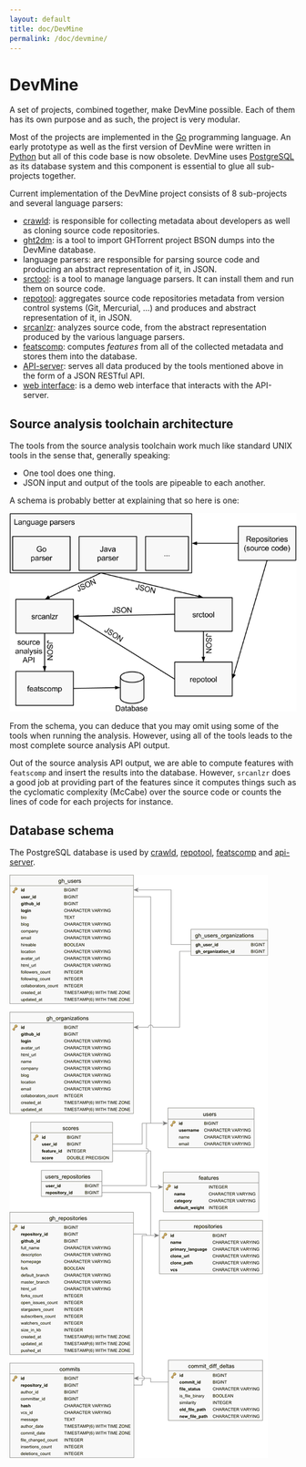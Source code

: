 ```yaml
---
layout: default
title: doc/DevMine
permalink: /doc/devmine/
---
```


# DevMine

A set of projects, combined together, make DevMine possible. Each of them has
its own purpose and as such, the project is very modular.

Most of the projects are implemented in the [Go](http://golang.org/) programming
language. An early prototype as well as the first version of DevMine were
written in [Python](https://www.python.org/) but all of this code base is now
obsolete. DevMine uses [PostgreSQL](http://www.postgresql.org/) as its database
system and this component is essential to glue all sub-projects together.

Current implementation of the DevMine project consists of 8 sub-projects and
several language parsers:

 * [crawld][crawld]: is responsible for collecting metadata about developers
   as well as cloning source code repositories.
 * [ght2dm][ght2dm]: is a tool to import GHTorrent project BSON dumps into the
   DevMine database.
 * language parsers: are responsible for parsing source code and producing an
   abstract representation of it, in JSON.
 * [srctool][srctool]: is a tool to manage language parsers. It can install
   them and run them on source code.
 * [repotool][repotool]: aggregates source code repositories metadata from
   version control systems (Git, Mercurial, ...) and produces and abstract
   representation of it, in JSON.
 * [srcanlzr][srcanlzr]: analyzes source code, from the abstract
   representation produced by the various language parsers.
 * [featscomp][featscomp]: computes _features_ from all of the collected
   metadata and stores them into the database.
 * [API-server][api-server]: serves all data produced by the tools mentioned
   above in the form of a JSON RESTful API.
 * [web interface][web]: is a demo web interface that interacts with the
   API-server.

## Source analysis toolchain architecture

The tools from the source  analysis toolchain work much like standard UNIX tools
in the sense that, generally speaking:

  * One tool does one thing.
  * JSON input and output of the tools are pipeable to each another.

A schema is probably better at explaining that so here is one:

![Source analysis toolchain architecture schema](/img/source-analysis-toolchain-archi-schema.png)

From the schema, you can deduce that you may omit using some of the tools when
running the analysis. However, using all of the tools leads to the most complete
source analysis API output.

Out of the source analysis API output, we are able to compute features with
`featscomp` and insert the results into the database. However, `srcanlzr` does a
good job at providing part of the features since it computes things such as the
cyclomatic complexity (McCabe) over the source code or counts the lines of code
for each projects for instance.

## Database schema

The PostgreSQL database is used by [crawld][crawld], [repotool][repotool],
[featscomp][featscomp] and [api-server][api-server].

![Database schema](/img/db-schema.png)

[api-server]: /doc/api-server "api-server documentation"
[crawld]: /doc/crawld "crawld documentation"
[ght2dm]: /doc/ght2dm "ght2dm documentation"
[featscomp]: /doc/featscomp "featscomp documentation"
[repotool]: /doc/repotool "repotool documentation"
[srcanlzr]: /doc/srcanlzr "srcanlzr documentation"
[srctool]: /doc/srctool "srctool documentation"
[web]: /doc/web "web interface documentation"
